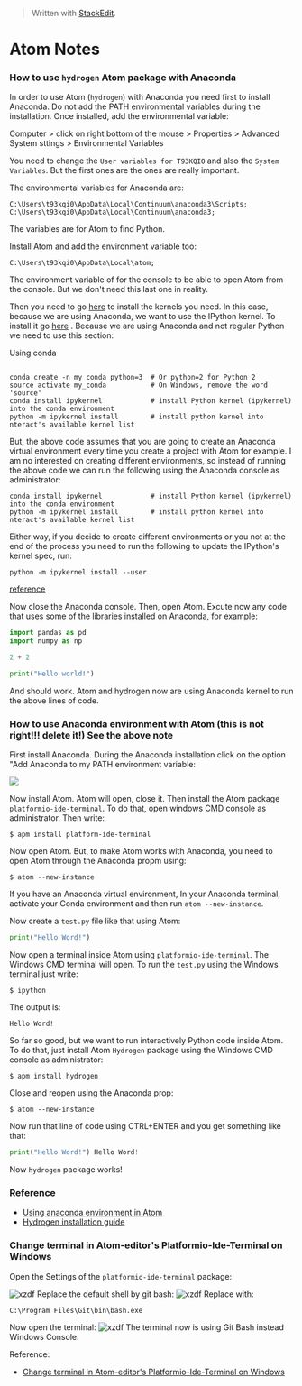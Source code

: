 > Written with [StackEdit](https://stackedit.io/).
# Atom Notes

### How to use `hydrogen` Atom package with Anaconda

In order to use Atom (`hydrogen`) with Anaconda you need first to install Anaconda. Do not add the PATH environmental variables during the installation. Once installed, add the environmental variable:

Computer > click on right bottom of the mouse > Properties > Advanced System sttings > Environmental Variables

You need to change the `User variables for T93KQI0` and also the `System Variables`. But the first ones are the ones are really important.

The environmental variables for Anaconda are:

`C:\Users\t93kqi0\AppData\Local\Continuum\anaconda3\Scripts;`
`C:\Users\t93kqi0\AppData\Local\Continuum\anaconda3;`

The variables are for Atom to find Python. 

Install Atom and add the environment variable too:

`C:\Users\t93kqi0\AppData\Local\atom;`

The environment variable of for the console to be able to open Atom from the console. But we don't need this last one in reality.

Then you need to go [here](https://nteract.gitbooks.io/hydrogen/docs/Installation.html) to install the kernels you need. In this case, because we are using Anaconda, we want to use the IPython kernel. To install it go [here](https://nteract.io/kernels?_sm_nck=1) . Because we are using Anaconda and not regular Python we need to use this section:

Using conda

```

conda create -n my_conda python=3  # Or python=2 for Python 2
source activate my_conda           # On Windows, remove the word 'source'
conda install ipykernel            # install Python kernel (ipykernel) into the conda environment
python -m ipykernel install        # install python kernel into nteract's available kernel list
```

But, the above code assumes that you are going to create an Anaconda virtual environment every time you create a project with Atom for example. I am no interested on creating different environments, so instead of running the above code we can run the following using the Anaconda console as administrator:

```
conda install ipykernel            # install Python kernel (ipykernel) into the conda environment
python -m ipykernel install        # install python kernel into nteract's available kernel list
```
Either way, if you decide to create different environments or you not at the end of the process you need to run the following to update the IPython's kernel spec, run: 

`python -m ipykernel install --user`

[reference]([https://github.com/nteract/hydrogen/issues/1241](https://github.com/nteract/hydrogen/issues/1241))

Now close the Anaconda console. Then, open Atom. Excute now any code that uses some of the libraries installed on Anaconda, for example:

```python
import pandas as pd
import numpy as np

2 + 2

print("Hello world!")
```
And should work. Atom and hydrogen now are using Anaconda kernel to run the above lines of code.

### How to use Anaconda environment with Atom (this is not right!!! delete it!) See the above note

First install Anaconda. During the Anaconda installation click on the option "Add Anaconda to my PATH environment variable:

![](https://cdn-images-1.medium.com/max/640/1*7a9zVyGP3iMXu9aB4e_Vhw.png)

Now install Atom. Atom will open, close it. Then install the Atom package  `platformio-ide-terminal`. To do that, open windows CMD console as administrator. Then write:
```
$ apm install platform-ide-terminal
```
Now open Atom. But, to make Atom works with Anaconda, you need to open Atom through the Anaconda propm using:

```
$ atom --new-instance
```

If you have an Anaconda virtual environment, In your Anaconda terminal, activate your Conda environment and then run `atom --new-instance`.

Now create a `test.py` file like that using Atom:
```python
print("Hello Word!")
```
Now open a terminal inside Atom using `platformio-ide-terminal`. The Windows CMD terminal will open. To run the `test.py` using the Windows terminal just write:

```
$ ipython
``` 
The output is:
```
Hello Word!
```
So far so good, but we want to run interactively Python code inside Atom.  To do that, just install Atom `Hydrogen` package using the Windows CMD console as administrator:
```
$ apm install hydrogen
```
Close and reopen using the Anaconda prop:
```
$ atom --new-instance
```
Now run that line of code using CTRL+ENTER and you get something like that:

```python
print("Hello Word!") Hello Word!
```
Now `hydrogen` package works!

### Reference

- [Using anaconda environment in Atom](https://stackoverflow.com/questions/43207427/using-anaconda-environment-in-atom)
- [Hydrogen installation guide]([https://nteract.gitbooks.io/hydrogen/docs/Installation.html](https://nteract.gitbooks.io/hydrogen/docs/Installation.html))

### Change terminal in Atom-editor's Platformio-Ide-Terminal on Windows

Open the Settings of the `platformio-ide-terminal` package:

![xzdf](https://github.com/markeyser/Data-Science-Cookbook/blob/master/imgs/Platformio-Ide-Terminal-01.png?raw=true)
Replace the default shell by git bash:
![xzdf](https://github.com/markeyser/Data-Science-Cookbook/blob/master/imgs/Platformio-Ide-Terminal-02.png?raw=true)
Replace with:

```
C:\Program Files\Git\bin\bash.exe
```

Now open the terminal:
![xzdf](https://github.com/markeyser/Data-Science-Cookbook/blob/master/imgs/Platformio-Ide-Terminal-03.png?raw=true)
The terminal now is using Git Bash instead Windows Console.

Reference:

- [Change terminal in Atom-editor's Platformio-Ide-Terminal on Windows](https://stackoverflow.com/questions/42277302/change-terminal-in-atom-editors-platformio-ide-terminal-on-windows)
<!--stackedit_data:
eyJoaXN0b3J5IjpbLTE0MzI2MzM5OTMsLTM3MjAyOTM5MCwtMT
kxMTcyNTc0LDkyOTgxNDQ5MSwxNTk5NjQ3ODYxXX0=
-->